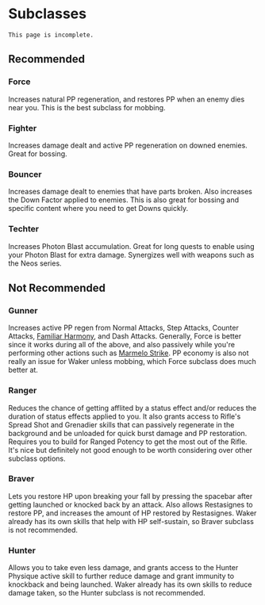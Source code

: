 # Subclasses

```{warning}
This page is incomplete.
```

## Recommended

### Force
Increases natural PP regeneration, and restores PP when an enemy dies near you.
This is the best subclass for mobbing.

### Fighter
Increases damage dealt and active PP regeneration on downed enemies.
Great for bossing.

### Bouncer
Increases damage dealt to enemies that have parts broken.
Also increases the Down Factor applied to enemies.
This is also great for bossing and specific content where you need to get Downs quickly.

### Techter
Increases Photon Blast accumulation.
Great for long quests to enable using your Photon Blast for extra damage.
Synergizes well with weapons such as the Neos series.

## Not Recommended

### Gunner
Increases active PP regen from Normal Attacks, Step Attacks, Counter Attacks, [Familiar Harmony](#familiar-harmony), and Dash Attacks. Generally, Force is better since it works during all of the above, and also passively while you're performing other actions such as [Marmelo Strike](#marmelo-strike).
PP economy is also not really an issue for Waker unless mobbing, which Force subclass does much better at.

### Ranger
Reduces the chance of getting afflited by a status effect and/or reduces the duration of status effects applied to you.
It also grants access to Rifle's Spread Shot and Grenadier skills that can passively regenerate in the background and be unloaded for quick burst damage and PP restoration.
Requires you to build for Ranged Potency to get the most out of the Rifle.
It's nice but definitely not good enough to be worth considering over other subclass options.

### Braver
Lets you restore HP upon breaking your fall by pressing the spacebar after getting launched or knocked back by an attack.
Also allows Restasignes to restore PP, and increases the amount of HP restored by Restasignes.
Waker already has its own skills that help with HP self-sustain, so Braver subclass is not recommended.

### Hunter
Allows you to take even less damage, and grants access to the Hunter Physique active skill to further reduce damage and grant immunity to knockback and being launched.
Waker already has its own skills to reduce damage taken, so the Hunter subclass is not recommended.

